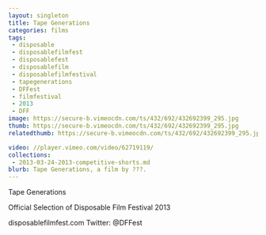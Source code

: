 ```yaml
---
layout: singleton
title: Tape Generations
categories: films
tags:
 - disposable
 - disposablefilmfest
 - disposablefest
 - disposablefilm
 - disposablefilmfestival
 - tapegenerations
 - DFFest
 - filmfestival
 - 2013
 - DFF
image: https://secure-b.vimeocdn.com/ts/432/692/432692399_295.jpg
thumb: https://secure-b.vimeocdn.com/ts/432/692/432692399_295.jpg
relatedthumb: https://secure-b.vimeocdn.com/ts/432/692/432692399_295.jpg

video: //player.vimeo.com/video/62719119/
collections:
 - 2013-03-24-2013-competitive-shorts.md
blurb: Tape Generations, a film by ???.
---
```


Tape Generations

Official Selection of Disposable Film Festival 2013

disposablefilmfest.com
Twitter: @DFFest